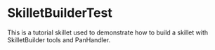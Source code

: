 # SkilletBuilderTest
This is a tutorial skillet used to demonstrate how to build a skillet with SkilletBuilder tools and PanHandler. 
